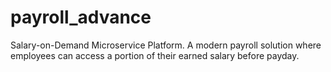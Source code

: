 # payroll_advance
Salary-on-Demand Microservice Platform. A modern payroll solution where employees can access a portion of their earned salary before payday.
